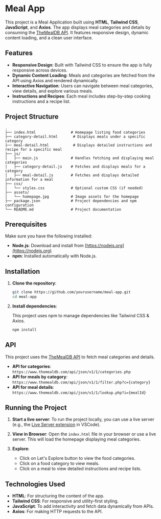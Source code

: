 # Meal App

This project is a Meal Application built using **HTML**, **Tailwind CSS**, **JavaScript**, and **Axios**. The app displays meal categories and details by consuming the [TheMealDB API](https://www.themealdb.com/). It features responsive design, dynamic content loading, and a clean user interface.

## Features

- **Responsive Design**: Built with Tailwind CSS to ensure the app is fully responsive across devices.
- **Dynamic Content Loading**: Meals and categories are fetched from the API using Axios and rendered dynamically.
- **Interactive Navigation**: Users can navigate between meal categories, view details, and explore various meals.
- **Instructions and Recipes**: Each meal includes step-by-step cooking instructions and a recipe list.

## Project Structure

```
.
├── index.html                # Homepage listing food categories
├── category-detail.html       # Displays meals under a specific category
├── meal-detail.html           # Displays detailed instructions and recipe for a specific meal
├── js/
│   ├── main.js               # Handles fetching and displaying meal categories
│   ├── category-detail.js    # Fetches and displays meals for a category
│   ├── meal-detail.js        # Fetches and displays detailed information for a meal
├── css/
│   └── styles.css            # Optional custom CSS (if needed)
├── assets/
│   └── homepage.jpg          # Image assets for the homepage
├── package.json              # Project dependencies and npm configuration
└── README.md                 # Project documentation
```

## Prerequisites

Make sure you have the following installed:

- **Node.js**: Download and install from [https://nodejs.org](https://nodejs.org)
- **npm**: Installed automatically with Node.js.

## Installation

1. **Clone the repository**:

   ```bash
   git clone https://github.com/yourusername/meal-app.git
   cd meal-app
   ```

2. **Install dependencies**:

   This project uses npm to manage dependencies like Tailwind CSS & Axios.

   ```bash
   npm install
   ```

## API

This project uses the [TheMealDB API](https://www.themealdb.com/api.php) to fetch meal categories and details.

- **API for categories**: `https://www.themealdb.com/api/json/v1/1/categories.php`
- **API for meals by category**: `https://www.themealdb.com/api/json/v1/1/filter.php?c={category}`
- **API for meal details**: `https://www.themealdb.com/api/json/v1/1/lookup.php?i={mealId}`

## Running the Project

1. **Start a live server**: To run the project locally, you can use a live server (e.g., the [Live Server extension](https://marketplace.visualstudio.com/items?itemName=ritwickdey.LiveServer) in VSCode).

2. **View in Browser**: Open the `index.html` file in your browser or use a live server. This will load the homepage displaying meal categories.

3. **Explore**:
   - Click on Let's Explore button to view the food categories.
   - Click on a food category to view meals.
   - Click on a meal to view detailed instructions and recipe lists.

## Technologies Used

- **HTML**: For structuring the content of the app.
- **Tailwind CSS**: For responsive and utility-first styling.
- **JavaScript**: To add interactivity and fetch data dynamically from APIs.
- **Axios**: For making HTTP requests to the API.
